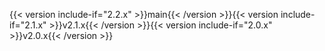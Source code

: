 {{< version include-if="2.2.x" >}}main{{< /version >}}{{< version include-if="2.1.x" >}}v2.1.x{{< /version >}}{{< version include-if="2.0.x" >}}v2.0.x{{< /version >}}